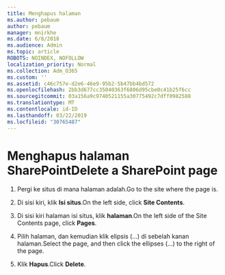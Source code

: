 ```yaml
---
title: Menghapus halaman
ms.author: pebaum
author: pebaum
manager: mnirkhe
ms.date: 6/8/2018
ms.audience: Admin
ms.topic: article
ROBOTS: NOINDEX, NOFOLLOW
localization_priority: Normal
ms.collection: Adm_O365
ms.custom: ''
ms.assetid: c46c757e-d2e6-46e9-95b2-5b47bb4bd572
ms.openlocfilehash: 2bb3d677cc35040363f6806d95cbe0c41b25f6cc
ms.sourcegitcommit: 03a156a9c9740521155a30775492c7dff0982588
ms.translationtype: MT
ms.contentlocale: id-ID
ms.lasthandoff: 03/22/2019
ms.locfileid: "30765487"
---
```

# <a name="delete-a-sharepoint-page"></a><span data-ttu-id="d6588-102">Menghapus halaman SharePoint</span><span class="sxs-lookup"><span data-stu-id="d6588-102">Delete a SharePoint page</span></span>

1. <span data-ttu-id="d6588-103">Pergi ke situs di mana halaman adalah.</span><span class="sxs-lookup"><span data-stu-id="d6588-103">Go to the site where the page is.</span></span>
    
2. <span data-ttu-id="d6588-104">Di sisi kiri, klik **Isi situs**.</span><span class="sxs-lookup"><span data-stu-id="d6588-104">On the left side, click **Site Contents**.</span></span>
    
3. <span data-ttu-id="d6588-105">Di sisi kiri halaman isi situs, klik **halaman**.</span><span class="sxs-lookup"><span data-stu-id="d6588-105">On the left side of the Site Contents page, click **Pages**.</span></span>
    
4. <span data-ttu-id="d6588-106">Pilih halaman, dan kemudian klik elipsis (...) di sebelah kanan halaman.</span><span class="sxs-lookup"><span data-stu-id="d6588-106">Select the page, and then click the ellipses (...) to the right of the page.</span></span>
    
5. <span data-ttu-id="d6588-107">Klik **Hapus**.</span><span class="sxs-lookup"><span data-stu-id="d6588-107">Click **Delete**.</span></span>
    

